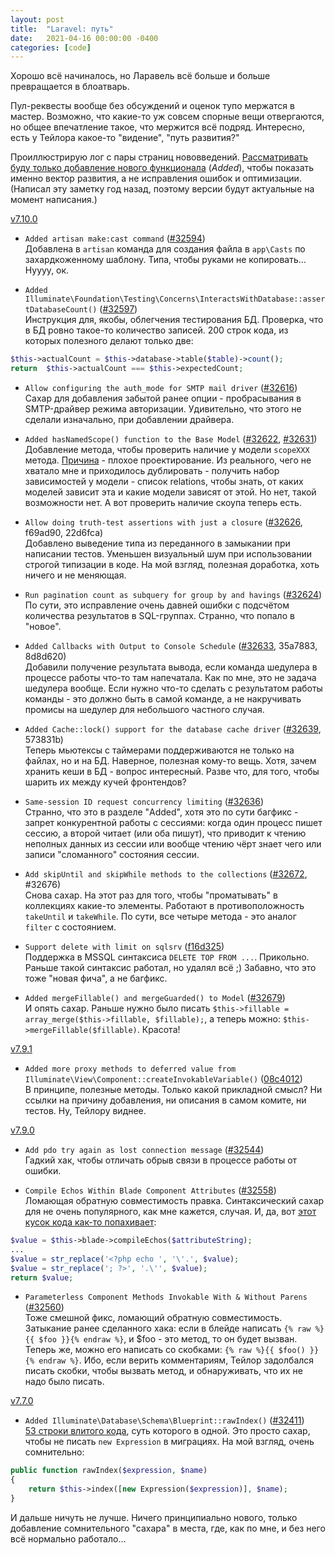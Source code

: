 ```yaml
---
layout: post
title:  "Laravel: путь"
date:   2021-04-16 00:00:00 -0400
categories: [code]
---
```


Хорошо всё начиналось, но Ларавель всё больше и больше превращается в блоатварь.

Пул-реквесты вообще без обсуждений и оценок тупо мержатся в мастер. Возможно, что какие-то уж совсем спорные вещи отвергаются, но общее впечатление такое, что мержится всё подряд. Интересно, есть у Тейлора какое-то "видение", "путь развития?"

Проиллюстрирую лог с пары страниц нововведений. [Рассматривать буду только добавление нового функционала](https://github.com/laravel/framework/releases) (*Added*), чтобы показать именно вектор развития, а не исправления ошибок и оптимизации. (Написал эту заметку год назад, поэтому версии будут актуальные на момент написания.)

[v7.10.0](https://github.com/laravel/framework/releases/tag/v7.10.0)
* `Added artisan make:cast command` ([#32594](https://github.com/laravel/framework/pull/32594))<br>
Добавлена в `artisan` команда для создания файла в `app\Casts` по захардкоженному шаблону. Типа, чтобы руками не копировать... Нуууу, ок.

* `Added Illuminate\Foundation\Testing\Concerns\InteractsWithDatabase::assertDatabaseCount()` ([#32597](https://github.com/laravel/framework/pull/32597))<br>
Инструкция для, якобы, облегчения тестирования БД. Проверка, что в БД ровно такое-то количество записей. 200 строк кода, из которых полезного делают только две:
```php
$this->actualCount = $this->database->table($table)->count();
return  $this->actualCount === $this->expectedCount;
```

* `Allow configuring the auth_mode for SMTP mail driver` ([#32616](https://github.com/laravel/framework/pull/32616))<br>
Сахар для добавления забытой ранее опции - пробрасывания в SMTP-драйвер режима авторизации. Удивительно, что этого не сделали изначально, при добавлении драйвера.

* `Added hasNamedScope() function to the Base Model` ([#32622](https://github.com/laravel/framework/pull/32622), [#32631](https://github.com/laravel/framework/pull/32631))<br>
Добавление метода, чтобы проверить наличие у модели `scopeXXX` метода. [Причина](https://github.com/laravel/ideas/issues/2192) - плохое проектирование. Из реального, чего не хватало мне и приходилось дублировать - получить набор зависимостей у модели - список relations, чтобы знать, от каких моделей зависит эта и какие модели зависят от этой. Но нет, такой возможности нет. А вот проверить наличие скоупа теперь есть.

* `Allow doing truth-test assertions with just a closure` ([#32626](https://github.com/laravel/framework/pull/32626), f69ad90, 22d6fca)<br>
Добавлено выведение типа из переданного в замыкании при написании тестов. Уменьшен визуальный шум при использовании строгой типизации в коде. На мой взгляд, полезная доработка, хоть ничего и не меняющая.

* `Run pagination count as subquery for group by and havings` ([#32624](https://github.com/laravel/framework/pull/32624))<br>
По сути, это исправление очень давней ошибки с подсчётом количества результатов в SQL-группах. Странно, что попало в "новое".

* `Added Callbacks with Output to Console Schedule` ([#32633](https://github.com/laravel/framework/pull/32633), 35a7883, 8d8d620)<br>
Добавили получение результата вывода, если команда шедулера в процессе работы что-то там напечатала. Как по мне, это не задача шедулера вообще. Если нужно что-то сделать с результатом работы команды - это должно быть в самой команде, а не накручивать промисы на шедулер для небольшого частного случая.

* `Added Cache::lock() support for the database cache driver` ([#32639](https://github.com/laravel/framework/pull/32639), 573831b)<br>
Теперь мьютексы с таймерами поддерживаются не только на файлах, но и на БД. Наверное, полезная кому-то вещь. Хотя, зачем хранить кеши в БД - вопрос интересный. Разве что, для того, чтобы шарить их между кучей фронтендов?

* `Same-session ID request concurrency limiting` ([#32636](https://github.com/laravel/framework/pull/32636))<br>
Странно, что это в разделе "Added", хотя это по сути багфикс - запрет конкурентной работы с сессиями: когда один процесс пишет сессию, а второй читает (или оба пишут), что приводит к чтению неполных данных из сессии или вообще чтению чёрт знает чего или записи "сломанного" состояния сессии.

* `Add skipUntil and skipWhile methods to the collections` ([#32672](https://github.com/laravel/framework/pull/32672), #32676)<br>
Снова сахар. На этот раз для того, чтобы "проматывать" в коллекциях какие-то элементы. Работают в противоположность `takeUntil` и `takeWhile`. По сути, все четыре метода - это аналог `filter` с состоянием.

* `Support delete with limit on sqlsrv` ([f16d325](https://github.com/laravel/framework/commit/f16d3256f93be71935ed86951e58f90b83912feb))<br>
Поддержка в MSSQL синтаксиса `DELETE TOP FROM ...`. Прикольно. Раньше такой синтаксис работал, но удалял всё ;) Забавно, что это тоже "новая фича", а не багфикс.

* `Added mergeFillable() and mergeGuarded() to Model` ([#32679](https://github.com/laravel/framework/pull/32679))<br>
И опять сахар. Раньше нужно было писать `$this->fillable = array_merge($this->fillable, $fillable);`, а теперь можно: `$this->mergeFillable($fillable)`. Красота!

[v7.9.1](https://github.com/laravel/framework/releases/tag/v7.9.1)
* `Added more proxy methods to deferred value from Illuminate\View\Component::createInvokableVariable()` ([08c4012](https://github.com/laravel/framework/commit/08c40123a438e40ad82582fee7ddaa1ff056bb83))<br>
В принципе, полезные методы. Только какой прикладной смысл? Ни ссылки на причину добавления, ни описания в самом комите, ни тестов. Ну, Тейлору виднее.

[v7.9.0](https://github.com/laravel/framework/releases/tag/v7.9.0)
* `Add pdo try again as lost connection message` ([#32544](https://github.com/laravel/framework/pull/32544))<br>
Гадкий хак, чтобы отличать обрыв связи в процессе работы от ошибки.

* `Compile Echos Within Blade Component Attributes` ([#32558](https://github.com/laravel/framework/pull/32558))<br>
Ломающая обратную совместимость правка. Синтаксический сахар для не очень популярного, как мне кажется, случая. 
И, да, вот [этот кусок кода как-то попахивает](https://github.com/laravel/framework/pull/32558/commits/3f537ca1c7cbf14af34dcf697801db75f2b173d3#diff-bddd3c3babe9b0302fb60bf7836b9177618530224733a4f20ef5286313eec6dcR402):
```php
$value = $this->blade->compileEchos($attributeString);
...
$value = str_replace('<?php echo ', '\'.', $value);
$value = str_replace('; ?>', '.\'', $value);
return $value;
```

* `Parameterless Component Methods Invokable With & Without Parens` ([#32560](https://github.com/laravel/framework/pull/32560))<br>
Тоже смешной фикс, ломающий обратную совместимость. Затыкание ранее сделанного хака: если в блейде написать `{% raw %}{{ $foo }}{% endraw %}`, и $foo - это метод, то он будет вызван. Теперь же, можно его написать со скобками: `{% raw %}{{ $foo() }}{% endraw %}`. Ибо, если верить комментариям, Тейлор задолбался писать скобки, чтобы вызвать метод, и обнаруживать, что их не надо было писать.


[v7.7.0](https://github.com/laravel/framework/releases/tag/v7.7.0)
* `Added Illuminate\Database\Schema\Blueprint::rawIndex()` ([#32411](https://github.com/laravel/framework/pull/32411))<br>
[53 строки влитого кода](https://github.com/laravel/framework/pull/32411/commits/6a95cc32b0a0abeca851068a790d20a93d9d78ed), суть которого в одной. Это просто сахар, чтобы не писать `new Expression` в миграциях. На мой взгляд, очень сомнительно:
```php
public function rawIndex($expression, $name)
{
    return $this->index([new Expression($expression)], $name);
}
```

И дальше ничуть не лучше. Ничего принципиально нового, только добавление сомнительного "сахара" в места, где, как по мне, и без него всё нормально работало...

